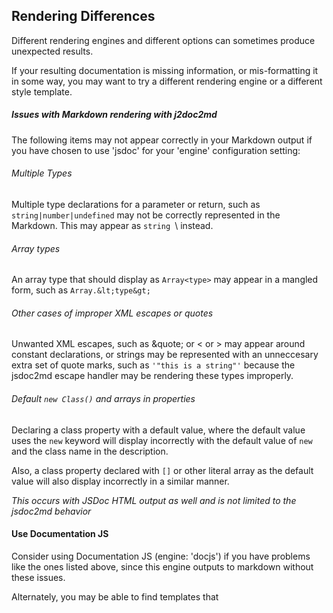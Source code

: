 
## Rendering Differences

Different rendering engines and different options can sometimes produce
unexpected results.

If your resulting documentation is missing information, or mis-formatting it in some
way, you may want to try a different rendering engine or a different
style template.

##### Issues with Markdown rendering with j2doc2md
The following items may not appear correctly in your Markdown output
if you have chosen to use 'jsdoc' for your 'engine' configuration setting:

###### Multiple Types
Multiple type declarations for a parameter or return, such as
`string|number|undefined` may not be correctly represented in the
Markdown.  This may appear as `string `\  instead.

###### Array types
An array type that should display as `Array<type>` may appear in a mangled
form, such as `Array.&lt;type&gt;`

###### Other cases of improper XML escapes or quotes
Unwanted XML escapes, such as &quote; or &lt; or &gt; may appear around constant declarations, 
or strings may be represented with an unneccesary extra set of quote marks, such as `'"this is a string"'`
because the jsdoc2md escape handler may be rendering these types improperly.

###### Default `new Class()` and arrays in properties
Declaring a class property with a default value, where the
default value uses the `new` keyword will display incorrectly with the default
value of `new` and the class name in the description.

Also, a class property declared with `[]` or other literal array as the 
default value will also display incorrectly in a similar manner.

_This occurs with JSDoc HTML output as well and is not limited to the 
jsdoc2md behavior_


#### Use Documentation JS
Consider using Documentation JS (engine: 'docjs') if you have problems like the ones
listed above, since this engine outputs to markdown without these issues.

Alternately, you may be able to find templates that 


